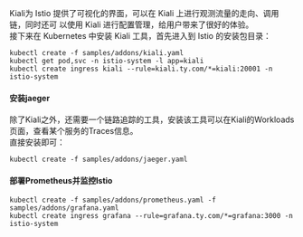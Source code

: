 Kiali为 Istio 提供了可视化的界面，可以在 Kiali 上进行观测流量的走向、调用链，同时还可
以使用 Kiali 进行配置管理，给用户带来了很好的体验。  
接下来在 Kubernetes 中安装 Kiali 工具，首先进入到 Istio 的安装包目录：
```shell
kubectl create -f samples/addons/kiali.yaml
kubectl get pod,svc -n istio-system -l app=kiali
kubectl create ingress kiali --rule=kiali.ty.com/*=kiali:20001 -n istio-system
```

#### 安装jaeger

除了Kiali之外，还需要一个链路追踪的工具，安装该工具可以在Kiali的Workloads页面，查看某个服务的Traces信息。  
直接安装即可： 
```shell
kubectl create -f samples/addons/jaeger.yaml
```

#### 部署Prometheus并监控Istio

```shell
kubectl create -f samples/addons/prometheus.yaml -f samples/addons/grafana.yaml
kubectl create ingress grafana --rule=grafana.ty.com/*=grafana:3000 -n istio-system 
```
